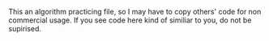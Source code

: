 This an algorithm practicing file, so I may have to copy others' code for non commercial usage. If you see code here kind of similiar to you, do not be supirised.  
